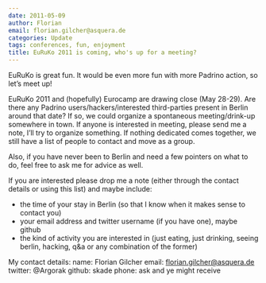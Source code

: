 ```yaml
---
date: 2011-05-09
author: Florian
email: florian.gilcher@asquera.de
categories: Update
tags: conferences, fun, enjoyment
title: EuRuKo 2011 is coming, who's up for a meeting?
---
```


EuRuKo is great fun. It would be even more fun with more Padrino action, so let’s meet up!

<break>

EuRuKo 2011 and (hopefully) Eurocamp are drawing close (May 28-29). Are there any Padrino users/hackers/interested third-parties present in Berlin around that date? If so, we could organize a spontaneous meeting/drink-up somewhere in town. If anyone is interested in meeting, please send me a note, I’ll try to organize something. If nothing dedicated comes together, we still have a list of people to contact and move as a group.

Also, if you have never been to Berlin and need a few pointers on what to do, feel free to ask me for advice as well.

If you are interested please drop me a note (either through the contact details or using this list) and maybe include:

-   the time of your stay in Berlin (so that I know when it makes sense to contact you)
-   your email address and twitter username (if you have one), maybe github
-   the kind of activity you are interested in (just eating, just drinking, seeing berlin, hacking, q&a or any combination of the former)

My contact details:
 name: Florian Gilcher
 email: florian.gilcher@asquera.de
 twitter: @Argorak
 github: skade
 phone: ask and ye might receive